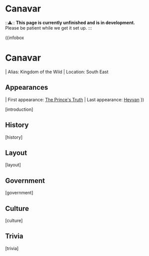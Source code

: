 # Canavar

:::warning:::
  **This page is currently unfinished and is in development.**   
  Please be patient while we get it set up.
:::

({infobox
# Canavar
| Alias: Kingdom of the Wild
| Location: South East
## Appearances
| First appearance: [The Prince's Truth](?entry=the-prince's-truth)
| Last appearance: [Heyvan](?entry=heyvan-(book))
})

<!-- Introduce the kingdom here -->
[introduction]

## History

<!-- Put the kingdom's history here -->
[history]

## Layout

<!-- Put the kingdom's layout here -->
[layout]

## Government

<!-- Put the kingdom's government details here -->
[government]

## Culture

<!-- Put the kingdom's culture here -->
[culture]

## Trivia

<!-- Add some kingdom trivia here -->
[trivia]